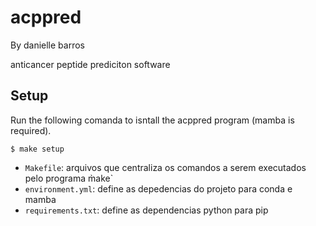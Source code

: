 # acppred

By danielle barros

anticancer peptide prediciton software

## Setup
Run the following comanda to isntall the acppred program (mamba is required).
```
$ make setup
```
- `Makefile`: arquivos que centraliza os comandos a serem executados pelo programa m̀ake`
- `environment.yml`: define as depedencias do projeto para conda e mamba
- `requirements.txt`: define as dependencias python para pip
